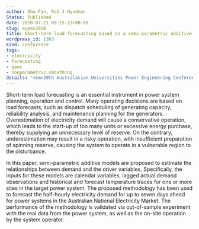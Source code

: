 ```yaml
---
author: Shu Fan, Rob J Hyndman
Status: Published
date: 2010-07-21 09:15:13+00:00
slug: aupec2010
title: Short-term load forecasting based on a semi-parametric additive model
wordpress_id: 1303
kind: conference
tags:
- electricity
- forecasting
- gams
- nonparametric smoothing
details: "<em>20th Australasian Universities Power Engineering Conference</em>, 5-8 December 2010, University of Canterbury, Christchurch, New Zealand"
---
```


Short-term load forecasting is an essential instrument in power system planning, operation and control. Many operating decisions are based on load forecasts, such as dispatch scheduling of generating capacity, reliability analysis, and maintenance planning for the generators. Overestimation of electricity demand will cause a conservative operation, which leads to the start-up of too many units or excessive energy purchase, thereby supplying an unnecessary level of reserve. On the contrary, underestimation may result in a risky operation, with insufficient preparation of spinning reserve, causing the system to operate in a vulnerable region to the disturbance.

In this paper, semi-parametric additive models are proposed to estimate the relationships between demand and the driver variables. Specifically, the inputs for these models are calendar variables, lagged actual demand observations and historical and forecast temperature traces for one or more sites in the target power system. The proposed methodology has been used to forecast the half-hourly electricity demand for up to seven days ahead for power systems in the Australian National Electricity Market. The performance of the methodology is validated via out-of-sample experiment with the real data from the power system, as well as the on-site operation by the system operator.
